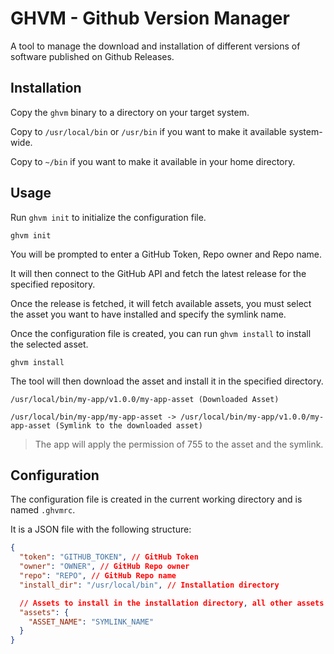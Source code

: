 # GHVM - Github Version Manager

A tool to manage the download and installation of different versions of software
published on Github Releases.

## Installation

Copy the `ghvm` binary to a directory on your target system.

Copy to `/usr/local/bin` or `/usr/bin` if you want to make it available
system-wide.

Copy to `~/bin` if you want to make it available in your home directory.

## Usage

Run `ghvm init` to initialize the configuration file.

```shell
ghvm init
```

You will be prompted to enter a GitHub Token, Repo owner and Repo name.

It will then connect to the GitHub API and fetch the latest release for the
specified repository.

Once the release is fetched, it will fetch available assets, you must select the
asset you want to have installed and specify the symlink name.

Once the configuration file is created, you can run `ghvm install` to install
the selected asset.

```shell
ghvm install
```

The tool will then download the asset and install it in the specified directory.

```shell
/usr/local/bin/my-app/v1.0.0/my-app-asset (Downloaded Asset)

/usr/local/bin/my-app/my-app-asset -> /usr/local/bin/my-app/v1.0.0/my-app-asset (Symlink to the downloaded asset)
```

> The app will apply the permission of 755 to the asset and the symlink.

## Configuration

The configuration file is created in the current working directory and is named
`.ghvmrc`.

It is a JSON file with the following structure:

```json
{
  "token": "GITHUB_TOKEN", // GitHub Token
  "owner": "OWNER", // GitHub Repo owner
  "repo": "REPO", // GitHub Repo name
  "install_dir": "/usr/local/bin", // Installation directory

  // Assets to install in the installation directory, all other assets will be ignored
  "assets": {
    "ASSET_NAME": "SYMLINK_NAME"
  }
}
```

